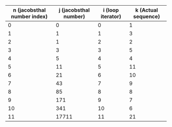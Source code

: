 | n (jacobsthal number index) | j (jacobsthal number) | i (loop iterator) | k (Actual sequence) |
|-----------------------------|-----------------------|-------------------|----------------------|
| 0                           | 0                     | 0                 | 1                    |
| 1                           | 1                     | 1                 | 3                    |
| 2                           | 1                     | 2                 | 2                    |
| 3                           | 3                     | 3                 | 5                    |
| 4                           | 5                     | 4                 | 4                    |
| 5                           | 11                    | 5                 | 11                   |
| 6                           | 21                    | 6                 | 10                   |
| 7                           | 43                    | 7                 | 9                    |
| 8                           | 85                    | 8                 | 8                    |
| 9                           | 171                   | 9                 | 7                    |
| 10                          | 341                   | 10                | 6                    |
| 11                          | 17711                 | 11                | 21                   |
